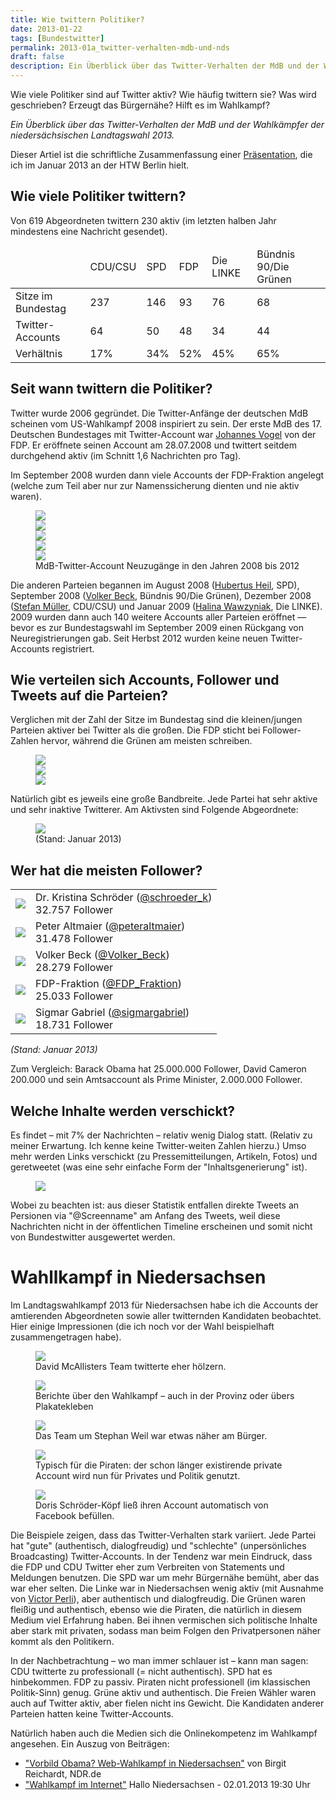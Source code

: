 ```yaml
---
title: Wie twittern Politiker?
date: 2013-01-22
tags: [Bundestwitter]
permalink: 2013-01a_twitter-verhalten-mdb-und-nds
draft: false
description: Ein Überblick über das Twitter-Verhalten der MdB und der Wahlkämpfer der niedersächsischen Landtagswahl 2013
---
```


<p>Wie viele Politiker sind auf Twitter aktiv? Wie häufig twittern sie? Was wird geschrieben? Erzeugt das Bürgernähe? Hilft es im Wahlkampf?</p><p><em>Ein Überblick über das Twitter-Verhalten der MdB und der Wahlkämpfer der niedersächsischen Landtagswahl 2013.</em></p>

<p>Dieser Artiel ist die schriftliche Zusammenfassung einer <a href="images/2013/01/bundestwitter-mdb-verhalten/praesentation_for-public.pdf">Präsentation</a>, die ich im Januar 2013 an der HTW Berlin hielt.</p>

<h2>Wie viele Politiker twittern?</h2>
<p>Von 619 Abgeordneten twittern 230 aktiv (im letzten halben Jahr mindestens eine Nachricht gesendet).</p>
<table>
<thead>
	<tr>
		<td></td>
		<td>CDU/CSU</td>
		<td>SPD</td>
		<td>FDP</td>
		<td>Die LINKE</td>
		<td>Bündnis 90/Die Grünen</td>
	</tr>
</thead>
<tbody>
	<tr>
		<td>Sitze im Bundestag</td>
		<td>237</td>
		<td>146</td>
		<td>93</td>
		<td>76</td>
		<td>68</td>
	</tr>
	<tr>
		<td>Twitter-Accounts</td>
		<td>64</td>
		<td>50</td>
		<td>48</td>
		<td>34</td>
		<td>44</td>
	</tr>
	<tr>
		<td>Verhältnis</td>
		<td>17%</td>
		<td>34%</td>
		<td>52%</td>
		<td>45%</td>
		<td>65%</td>
	</tr>
</tbody>
</table>

<h2>Seit wann twittern die Politiker?</h2>
<p>Twitter wurde 2006 gegründet. Die Twitter-Anfänge der deutschen MdB scheinen vom US-Wahlkampf 2008 inspiriert zu sein. Der erste MdB des 17. Deutschen Bundestages mit Twitter-Account war <a href="http://www.bundestwitter.de/mdb/johannesvogel/">Johannes Vogel</a> von der FDP. Er eröffnete seinen Account am 28.07.2008 und twittert seitdem durchgehend aktiv (im Schnitt 1,6 Nachrichten pro Tag).</p>
<p>Im September 2008 wurden dann viele Accounts der FDP-Fraktion angelegt (welche zum Teil aber nur zur Namenssicherung dienten und nie aktiv waren).</p>
<figure>
<img src="images/2013/01/bundestwitter-mdb-verhalten/neue-accounts-2008.png"><br />
<img src="images/2013/01/bundestwitter-mdb-verhalten/neue-accounts-2009.png"><br />
<img src="images/2013/01/bundestwitter-mdb-verhalten/neue-accounts-2010.png"><br />
<img src="images/2013/01/bundestwitter-mdb-verhalten/neue-accounts-2011.png"><br />
<img src="images/2013/01/bundestwitter-mdb-verhalten/neue-accounts-2012.png"><br />
<figcaption>MdB-Twitter-Account Neuzugänge in den Jahren 2008 bis 2012</figcaption>
</figure>
<p>Die anderen Parteien begannen im August 2008 (<a href="http://www.bundestwitter.de/mdb/hubertus_heil/">Hubertus Heil</a>, SPD), September 2008 (<a href="http://www.bundestwitter.de/mdb/Volker_Beck/">Volker Beck</a>, Bündnis 90/Die Grünen), Dezember 2008 (<a href="http://www.bundestwitter.de/mdb/smuellermdb/">Stefan Müller</a>, CDU/CSU) und Januar 2009 (<a href="http://www.bundestwitter.de/mdb/Halina_Waw/">Halina Wawzyniak</a>, Die LINKE). 2009 wurden dann auch 140 weitere Accounts aller Parteien eröffnet &mdash; bevor es zur Bundestagswahl im September 2009 einen Rückgang von Neuregistrierungen gab. Seit Herbst 2012 wurden keine neuen Twitter-Accounts registriert.</p>

<h2>Wie verteilen sich Accounts, Follower und Tweets auf die Parteien?</h2>
<p>Verglichen mit der Zahl der Sitze im Bundestag sind die kleinen/jungen Parteien aktiver bei Twitter als die großen. Die FDP sticht bei Follower-Zahlen hervor, während die Grünen am meisten schreiben.</p>
<figure>
	<img src="images/2013/01/bundestwitter-mdb-verhalten/verteilung-accounts.png"><br />
	<img src="images/2013/01/bundestwitter-mdb-verhalten/verteilung-follower.png"><br />
	<img src="images/2013/01/bundestwitter-mdb-verhalten/verteilung-tweets.png"><br />
</figure>
<p>Natürlich gibt es jeweils eine große Bandbreite. Jede Partei hat sehr aktive und sehr inaktive Twitterer. Am Aktivsten sind Folgende Abgeordnete:</p>
<figure>
<img src="images/2013/01/bundestwitter-mdb-verhalten/top-accounts.png">
<figcaption>(Stand: Januar 2013)</figcaption>
</figure>


<h2>Wer hat die meisten Follower?</h2>

<table>
	<tr>
		<td><img src="images/2013/01/bundestwitter-mdb-verhalten/profile_schroeder_k.jpg"></td>
		<td>Dr. Kristina Schröder (<a href="http://www.bundestwitter.de/mdb/schroeder_k/">@schroeder_k</a>)<br />32.757 Follower</td>
	</tr>
	<tr>
		<td><img src="images/2013/01/bundestwitter-mdb-verhalten/profile_altmaier.jpg"></td>
		<td>Peter Altmaier (<a href="http://www.bundestwitter.de/mdb/peteraltmaier/">@peteraltmaier</a>)<br />31.478 Follower</td>
	</tr>
	<tr>
		<td><img src="images/2013/01/bundestwitter-mdb-verhalten/profile_Volker_Beck.jpg"></td>
		<td>Volker Beck (<a href="http://www.bundestwitter.de/mdb/Volker_Beck/">@Volker_Beck</a>)<br />28.279 Follower</td>
	</tr>
	<tr>
		<td><img src="images/2013/01/bundestwitter-mdb-verhalten/profile_FDP_Fraktion.jpeg"></td>
		<td>FDP-Fraktion (<a href="http://www.bundestwitter.de/mdb/FDP_Fraktion/">@FDP_Fraktion</a>)<br />25.033 Follower</td>
	</tr>
	<tr>
		<td><img src="images/2013/01/bundestwitter-mdb-verhalten/profile_sigmargabriel.jpg"></td>
		<td>Sigmar Gabriel (<a href="http://www.bundestwitter.de/mdb/sigmargabriel/">@sigmargabriel</a>)<br />18.731 Follower</td>
	</tr>
</table>
<p><em>(Stand: Januar 2013)</em></p>

<p>Zum Vergleich: Barack Obama hat 25.000.000 Follower, David Cameron 200.000 und sein Amtsaccount als Prime Minister, 2.000.000 Follower.</p>


<h2>Welche Inhalte werden verschickt?</h2>
<p>Es findet – mit 7% der Nachrichten – relativ wenig Dialog statt. (Relativ zu meiner Erwartung. Ich kenne keine Twitter-weiten Zahlen hierzu.) Umso mehr werden Links verschickt (zu Pressemitteilungen, Artikeln, Fotos) und geretweetet (was eine sehr einfache Form der "Inhaltsgenerierung" ist).</p>
<figure>
<img src="images/2013/01/bundestwitter-mdb-verhalten/inhaltsverteilung.png">
</figure>
<p>Wobei zu beachten ist: aus dieser Statistik entfallen direkte Tweets an Persionen via "@Screenname" am Anfang des Tweets, weil diese Nachrichten nicht in der öffentlichen Timeline erscheinen und somit nicht von Bundestwitter ausgewertet werden.</p>

<h1>Wahllkampf in Niedersachsen</h1>
<p>Im Landtagswahlkampf 2013 für Niedersachsen habe ich die Accounts der amtierenden Abgeordneten sowie aller twitternden Kandidaten beobachtet. Hier einige Impressionen (die ich noch vor der Wahl beispielhaft zusammengetragen habe).</p>
<figure>
	<img src="images/2013/01/bundestwitter-mdb-verhalten/nds-tweet-mcallister.png">
	<figcaption>David McAllisters Team twitterte eher hölzern.</figcaption>
</figure>
<figure>
	<img src="images/2013/01/bundestwitter-mdb-verhalten/nds-tweets-olpen.png">
	<figcaption>Berichte über den Wahlkampf – auch in der Provinz oder übers Plakatekleben</figcaption>
</figure>
<figure>
	<img src="images/2013/01/bundestwitter-mdb-verhalten/nds-tweets-weil.png">
	<figcaption>Das Team um Stephan Weil war etwas näher am Bürger.</figcaption>
</figure>
<figure>
	<img src="images/2013/01/bundestwitter-mdb-verhalten/nds-tweet-katta.png">
	<figcaption>Typisch für die Piraten: der schon länger existirende private Account wird nun für Privates und Politik genutzt.</figcaption>
</figure>
<figure>
	<img src="images/2013/01/bundestwitter-mdb-verhalten/nds-tweet-dorisschroederk.png">
	<figcaption>Doris Schröder-Köpf ließ ihren Account automatisch von Facebook befüllen.</figcaption>
</figure>


<p>Die Beispiele zeigen, dass das Twitter-Verhalten stark variiert. Jede Partei hat "gute" (authentisch, dialogfreudig) und "schlechte" (unpersönliches Broadcasting) Twitter-Accounts. In der Tendenz war mein Eindruck, dass die FDP und CDU Twitter eher zum Verbreiten von Statements und Meldungen benutzen. Die SPD war um mehr Bürgernähe bemüht, aber das war eher selten. Die Linke war in Niedersachsen wenig aktiv (mit Ausnahme von <a href="http://kandidaten.niedersachsen-tweets.de/mdb/victorperli/">Victor Perli</a>), aber authentisch und dialogfreudig. Die Grünen waren fleißig und authentisch, ebenso wie die Piraten, die natürlich in diesem Medium viel Erfahrung haben. Bei ihnen vermischen sich politische Inhalte aber stark mit privaten, sodass man beim Folgen den Privatpersonen näher kommt als den Politikern.</p>
<p></p>
<p>In der Nachbetrachtung – wo man immer schlauer ist – kann man sagen: CDU twitterte zu professionall (= nicht authentisch). SPD hat es hinbekommen. FDP zu passiv. Piraten nicht professionell (im klassischen Politik-Sinn) genug. Grüne aktiv und authentisch. Die Freien Wähler waren auch auf Twitter aktiv, aber fielen nicht ins Gewicht. Die Kandidaten anderer Parteien hatten keine Twitter-Accounts.</p>
<p>Natürlich haben auch die Medien sich die Onlinekompetenz im Wahlkampf angesehen. Ein Auszug von Beiträgen:
<ul>
	<li><a href="http://www.ndr.de/regional/niedersachsen/landtagswahl_niedersachsen_2013/netzwahlkampf101.html">&quot;Vorbild Obama? Web-Wahlkampf in Niedersachsen&quot;</a> von Birgit Reichardt, NDR.de</li>
	<li><a href="http://www.ndr.de/fernsehen/sendungen/hallo_niedersachsen/media/hallonds13283.html">&quot;Wahlkampf im Internet&quot;</a> Hallo Niedersachsen - 02.01.2013 19:30 Uhr</li>
</ul>
</p>
